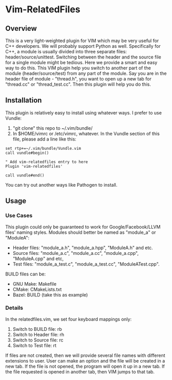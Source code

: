 # Vim-RelatedFiles

## Overview

This is a very light-weighted plugin for VIM which may be very useful for C++ developers. We will
probably support Python as well. Specifically for C++, a module is usually divided into three separate
files: header/source/unittest. Switching between the header and the source file for a single module
might be tedious. Here we provide a smart and easy way to do this. This VIM plugin help you switch
to another part of the module (header/source/test) from any part of the module. Say you are in the header
file of module - "thread.h", you want to open up a new tab for "thread.cc" or "thread_test.cc". Then this
plugin will help you do this.

## Installation

This plugin is relatively easy to install using whatever ways. I prefer to use Vundle:
1) "git clone" this repo to ~/.vim/bundle/
2) In $HOME/vimrc or /etc/vimrc, whatever. In the Vundle section of this file, please
add a line like this:
```
set rtp+=~/.vim/bundle/Vundle.vim
call vundle#begin()

" Add vim-relatedfiles entry to here
Plugin 'vim-relatedfiles'

call vundle#end()
```

You can try out another ways like Pathogen to install.

## Usage
### Use Cases

This plugin could only be guaranteed to work for Google/Facebook/LLVM files' naming styles.
Modules should better be named as "module_a" or "ModuleA":
+ Header files: "module_a.h", "module_a.hpp", "ModuleA.h" and etc.
+ Source files: "module_a.c", "module_a.cc", "module_a.cpp", "ModuleA.cpp" and etc,
+ Test files: "module_a_test.c", "module_a_test.cc", "ModuleATest.cpp".

BUILD files can be:
+ GNU Make: Makefile
+ CMake: CMakeLists.txt
+ Bazel: BUILD (take this as example)

### Details
In the relatedfiles.vim, we set four keyboard mappings only:
1. Switch to BUILD file: <leader>rb
2. Switch to Header file: <leader>rh
3. Switch to Source file: <leader>rc
4. Switch to Test file: <leader>rt

If files are not created, then we will provide several file names with different extensions to
user. User can make an option and the file will be created in a new tab. If the file is not opened,
the program will open it up in a new tab. If the file requested is opened in another tab, then
VIM jumps to that tab.
